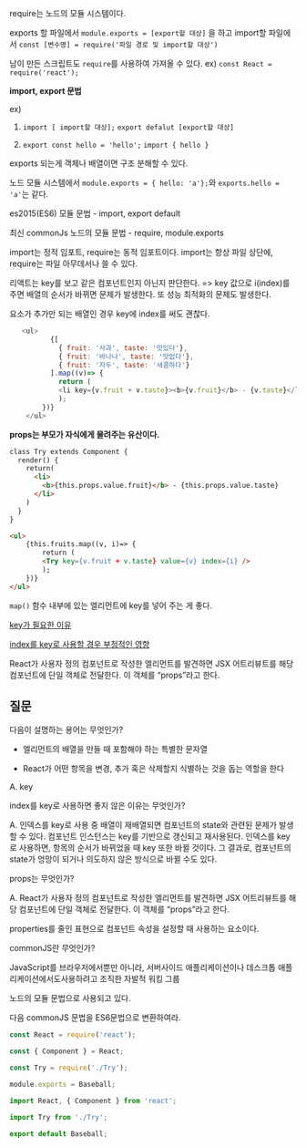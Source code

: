 require는 노드의 모듈 시스템이다.



exports 할 파일에서 `module.exports = [export할 대상]` 을 하고 import할 파일에서 `const [변수명] = require('파일 경로 및 import할 대상')`



남이 만든 스크립트도 `require`를 사용하여 가져올 수 있다. ex) `const React = require('react');`



**import, export 문법** 

ex)

1. `import [ import할 대상];` `export defalut [export할 대상]`

2. `export const hello = 'hello';` `import { hello }`

exports 되는게 객체나 배열이면 구조 분해할 수 있다.



노드 모듈 시스템에서 `module.exports = { hello: 'a'};`와 `exports.hello = 'a'`는 같다.



es2015(ES6) 모듈 문법 - import, export default

최신 commonJs 노드의 모듈 문법 - require, module.exports

import는 정적 임포트, require는 동적 임포트이다.  import는 항상 파일 상단에, require는 파일 아무데서나 쓸 수 있다.



리액트는 key를 보고 같은 컴포넌트인지 아닌지 판단한다. => key 값으로 i(index)를 주면 배열의 순서가 바뀌면 문제가 발생한다. 또 성능 최적화의 문제도 발생한다.

요소가 추가만 되는 배열인 경우 key에 index를 써도 괜찮다.



```javascript
   <ul>
          {[
            { fruit: '사과', taste: '맛있다'},
            { fruit: '바나나', taste: '맛없다'},
            { fruit: '자두', taste: '새콤하다'}
          ].map((v)=> {
            return (
            <li key={v.fruit + v.taste}><b>{v.fruit}</b> - {v.taste}</li>
            );
        })}
	</ul>
```



**props는 부모가 자식에게 물려주는 유산이다.**

```html
class Try extends Component {
  render() {
    return(
      <li>
        <b>{this.props.value.fruit}</b> - {this.props.value.taste}
      </li>
    )
  }
}
```

```html
<ul>
    {this.fruits.map((v, i)=> {
    	return (
    	<Try key={v.fruit + v.taste} value={v} index={i} />
    	);
    })}
</ul>
```

`map()` 함수 내부에 있는 엘리먼트에 key를 넣어 주는 게 좋다.

[key가 필요한 이유](<https://ko.reactjs.org/docs/reconciliation.html#recursing-on-children>)

[index를 key로 사용할 경우 부정적인 영향](<https://medium.com/@robinpokorny/index-as-a-key-is-an-anti-pattern-e0349aece318>)



React가 사용자 정의 컴포넌트로 작성한 엘리먼트를 발견하면 JSX 어트리뷰트를 해당 컴포넌트에 단일 객체로 전달한다. 이 객체를 “props”라고 한다.



## 질문

다음이 설명하는 용어는 무엇인가?

- 엘리먼트의 배열을 만들 때 포함해야 하는 특별한 문자열

- React가 어떤 항목을 변경, 추가 혹은 삭제할지 식별하는 것을 돕는 역할을 한다

A. key



index를 key로 사용하면 좋지 않은 이유는 무엇인가?

A. 인덱스를 key로 사용 중 배열이 재배열되면 컴포넌트의 state와 관련된 문제가 발생할 수 있다. 컴포넌트 인스턴스는 key를 기반으로 갱신되고 재사용된다. 인덱스를 key로 사용하면, 항목의 순서가 바뀌었을 때 key 또한 바뀔 것이다. 그 결과로, 컴포넌트의 state가 엉망이 되거나 의도하지 않은 방식으로 바뀔 수도 있다.



props는 무엇인가?

A.  React가 사용자 정의 컴포넌트로 작성한 엘리먼트를 발견하면 JSX 어트리뷰트를 해당 컴포넌트에 단일 객체로 전달한다. 이 객체를 “props”라고 한다.

properties를 줄인 표현으로 컴포넌트 속성을 설정할 때 사용하는 요소이다.



commonJS란 무엇인가?

JavaScript를 브라우저에서뿐만 아니라, 서버사이드 애플리케이션이나 데스크톱 애플리케이션에서도사용하려고 조직한 자발적 워킹 그룹

노드의 모듈 문법으로 사용되고 있다.



다음 commonJS 문법을 ES6문법으로 변환하여라.


```javascript
const React = require('react');

const { Component } = React;

const Try = require('./Try');

module.exports = Baseball;
```

```javascript
import React, { Component } from 'react';

import Try from './Try';

export default Baseball;
```

